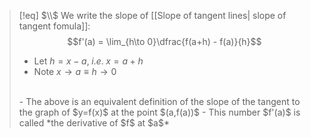 >[!eq] $\\$
>We write the slope of [[Slope of tangent lines| slope of tangent fomula]]:
>$$f'(a) = \lim_{h\to 0}\dfrac{f(a+h) - f(a)}{h}$$
>- Let $h = x-a,\;i.e.\; x = a + h$
>- Note $x \to a \equiv h \to 0$
><br>
>- The above is an equivalent definition of the slope of the tangent to the graph of $y=f(x)$ at the point $(a,f(a))$
>- This number $f'(a)$ is called *the derivative of $f$ at $a$*


